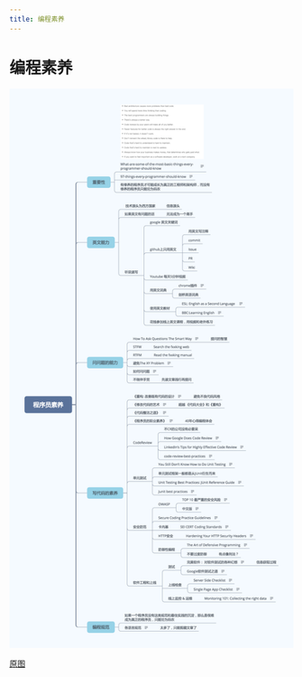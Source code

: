 ```yaml
---
title: 编程素养
---
```


# 编程素养
![](https://github.com/yuhongjing/img-folder/raw/master/img/blog2/mindmap/%E7%BC%96%E7%A8%8B%E7%B4%A0%E5%85%BB.png)

[原图](https://github.com/yuhongjing/img-folder/raw/master/img/blog2/mindmap/%E7%BC%96%E7%A8%8B%E7%B4%A0%E5%85%BB.png)